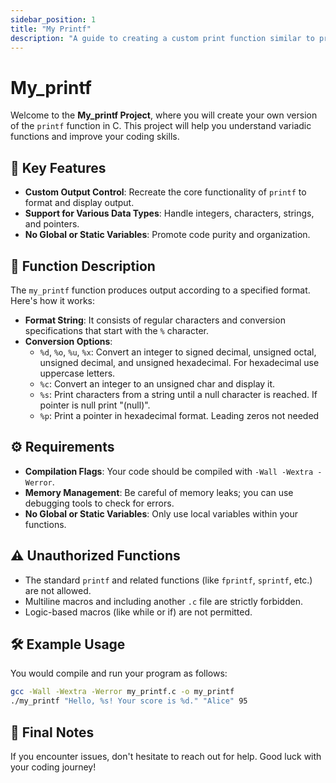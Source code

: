 ```yaml
---
sidebar_position: 1
title: "My Printf"
description: "A guide to creating a custom print function similar to printf in C."
---
```


# My_printf

Welcome to the **My_printf Project**, where you will create your own version of the `printf` function in C. This project will help you understand variadic functions and improve your coding skills.

## 🚀 Key Features

- **Custom Output Control**: Recreate the core functionality of `printf` to format and display output.
- **Support for Various Data Types**: Handle integers, characters, strings, and pointers.
- **No Global or Static Variables**: Promote code purity and organization.

## 📝 Function Description

The `my_printf` function produces output according to a specified format. Here's how it works:

- **Format String**: It consists of regular characters and conversion specifications that start with the `%` character.
- **Conversion Options**:
  - `%d`, `%o`, `%u`, `%x`: Convert an integer to signed decimal, unsigned octal, unsigned decimal, and unsigned hexadecimal. For hexadecimal use uppercase letters.
  - `%c`: Convert an integer to an unsigned char and display it.
  - `%s`: Print characters from a string until a null character is reached. If pointer is null print "(null)".
  - `%p`: Print a pointer in hexadecimal format. Leading zeros not needed

## ⚙️ Requirements

- **Compilation Flags**: Your code should be compiled with `-Wall -Wextra -Werror`.
- **Memory Management**: Be careful of memory leaks; you can use debugging tools to check for errors.
- **No Global or Static Variables**: Only use local variables within your functions.

## ⚠️ Unauthorized Functions

- The standard `printf` and related functions (like `fprintf`, `sprintf`, etc.) are not allowed.
- Multiline macros and including another `.c` file are strictly forbidden.
- Logic-based macros (like while or if) are not permitted.

## 🛠️ Example Usage

You would compile and run your program as follows:

```bash
gcc -Wall -Wextra -Werror my_printf.c -o my_printf
./my_printf "Hello, %s! Your score is %d." "Alice" 95
```

## 🤔 Final Notes

If you encounter issues, don't hesitate to reach out for help. Good luck with your coding journey!